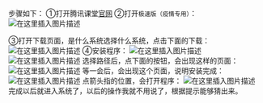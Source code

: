 步骤如下：
①打开腾讯课堂[官网](https://ke.qq.com/)
②打开`极速版（疫情专用）`：
![在这里插入图片描述](https://pic.2ge.org/cdn/?url=https://img-blog.csdnimg.cn/20210110190014380.png?x-oss-process=image/watermark,type_ZmFuZ3poZW5naGVpdGk,shadow_10,text_aHR0cHM6Ly9ibG9nLmNzZG4ubmV0L1BhbkRhb3hpMjAyMA==,size_16,color_FFFFFF,t_70)

③打开下载页面，是什么系统选择什么系统，点击下面的下载：
![在这里插入图片描述](https://pic.2ge.org/cdn/?url=https://img-blog.csdnimg.cn/20210110190020616.png?x-oss-process=image/watermark,type_ZmFuZ3poZW5naGVpdGk,shadow_10,text_aHR0cHM6Ly9ibG9nLmNzZG4ubmV0L1BhbkRhb3hpMjAyMA==,size_16,color_FFFFFF,t_70)
④安装程序：
![在这里插入图片描述](https://pic.2ge.org/cdn/?url=https://img-blog.csdnimg.cn/2021011019043568.png?x-oss-process=image/watermark,type_ZmFuZ3poZW5naGVpdGk,shadow_10,text_aHR0cHM6Ly9ibG9nLmNzZG4ubmV0L1BhbkRhb3hpMjAyMA==,size_16,color_FFFFFF,t_70)
![在这里插入图片描述](https://pic.2ge.org/cdn/?url=https://img-blog.csdnimg.cn/2021011019044810.png?x-oss-process=image/watermark,type_ZmFuZ3poZW5naGVpdGk,shadow_10,text_aHR0cHM6Ly9ibG9nLmNzZG4ubmV0L1BhbkRhb3hpMjAyMA==,size_16,color_FFFFFF,t_70)
选择路径后，点下面的按钮，会出现这样的页面：
![在这里插入图片描述](https://pic.2ge.org/cdn/?url=https://img-blog.csdnimg.cn/20210110190624230.png?x-oss-process=image/watermark,type_ZmFuZ3poZW5naGVpdGk,shadow_10,text_aHR0cHM6Ly9ibG9nLmNzZG4ubmV0L1BhbkRhb3hpMjAyMA==,size_16,color_FFFFFF,t_70)
等一会后，会出现这个页面，说明安装完成：
![在这里插入图片描述](https://pic.2ge.org/cdn/?url=https://img-blog.csdnimg.cn/20210110190731965.png?x-oss-process=image/watermark,type_ZmFuZ3poZW5naGVpdGk,shadow_10,text_aHR0cHM6Ly9ibG9nLmNzZG4ubmV0L1BhbkRhb3hpMjAyMA==,size_16,color_FFFFFF,t_70)
点箭头指的位置，会打开程序：
![在这里插入图片描述](https://pic.2ge.org/cdn/?url=https://img-blog.csdnimg.cn/20210110191024599.png?x-oss-process=image/watermark,type_ZmFuZ3poZW5naGVpdGk,shadow_10,text_aHR0cHM6Ly9ibG9nLmNzZG4ubmV0L1BhbkRhb3hpMjAyMA==,size_16,color_FFFFFF,t_70)
完成以后就进入系统了，以后的操作我就不用说了，根据提示能够猜出来。
